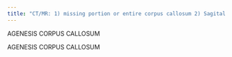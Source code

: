 ```yaml
---
title: "CT/MR: 1) missing portion or entire corpus callosum 2) Sagital: &quot;spokelike&quot; pericallosal sulci radiating into 3rd vent 3) Axial: wide spaced parallel lateral vents 4) Coronal: &quot;steer horn&quot; shaped &amp; pointed frontal horns 5) enlarged Probst bundles (WM tract btw frontal horns) 6) high riding 3rd vent communicates w/ interhemisheric fissure 7) colpocephaly (dilated occipital horns) 8) inverted cingulate gyrus 9) diminished WM volume 10) midline abnormalities (cysts / lipomas) Ass: 1) agyria 2) Chiari 3) Septo-optic dysplasia 4) agyria 5) heterotopias 6) Dandy Walker Sx: wide spectrum w/ some normal, MC finding in fetal alcohol syndrome LIPOMA CORPUS CALLOSUM: 1) CC always hypoplastic 2) no touch lesion"
---
```

AGENESIS CORPUS CALLOSUM

AGENESIS 
CORPUS 
CALLOSUM

